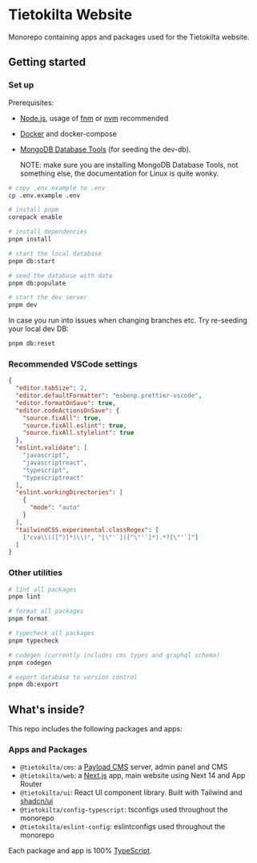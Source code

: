 # Tietokilta Website

Monorepo containing apps and packages used for the Tietokilta website.

## Getting started

### Set up

Prerequisites:

- [Node.js](https://nodejs.org/en/), usage of [fnm](https://github.com/Schniz/fnm) or [nvm](https://github.com/nvm-sh/nvm) recommended
- [Docker](https://www.docker.com/) and docker-compose
- [MongoDB Database Tools](https://www.mongodb.com/docs/database-tools/installation/installation/) (for seeding the dev-db).

  NOTE: make sure you are installing MongoDB Database Tools, not something else, the documentation for Linux is quite wonky.

```sh
# copy .env.example to .env
cp .env.example .env

# install pnpm
corepack enable

# install dependencies
pnpm install

# start the local database
pnpm db:start

# seed the database with data
pnpm db:populate

# start the dev server
pnpm dev
```

In case you run into issues when changing branches etc. Try re-seeding your local dev DB:

```sh
pnpm db:reset
```

### Recommended VSCode settings

```json
{
  "editor.tabSize": 2,
  "editor.defaultFormatter": "esbenp.prettier-vscode",
  "editor.formatOnSave": true,
  "editor.codeActionsOnSave": {
    "source.fixAll": true,
    "source.fixAll.eslint": true,
    "source.fixAll.stylelint": true
  },
  "eslint.validate": [
    "javascript",
    "javascriptreact",
    "typescript",
    "typescriptreact"
  ],
  "eslint.workingDirectories": [
    {
      "mode": "auto"
    }
  ],
  "tailwindCSS.experimental.classRegex": [
    ["cva\\(([^)]*)\\)", "[\"'`]([^\"'`]*).*?[\"'`]"]
  ]
}
```

### Other utilities

```sh
# lint all packages
pnpm lint

# format all packages
pnpm format

# typecheck all packages
pnpm typecheck

# codegen (currently includes cms types and graphql schema)
pnpm codegen

# export database to version control
pnpm db:export
```

## What's inside?

This repo includes the following packages and apps:

### Apps and Packages

- `@tietokilta/cms`: a [Payload CMS](https://payloadcms.com/) server, admin panel and CMS
- `@tietokilta/web`: a [Next.js](https://nextjs.org/) app, main website using Next 14 and App Router
- `@tietokilta/ui`: React UI component library. Built with Tailwind and [shadcn/ui](https://ui.shadcn.com/)
- `@tietokilta/config-typescript`: tsconfigs used throughout the monorepo
- `@tietokilta/eslint-config`: eslintconfigs used throughout the monorepo

Each package and app is 100% [TypeScript](https://www.typescriptlang.org/).
